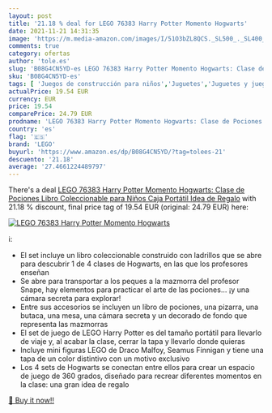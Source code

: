 ```yaml
---
layout: post
title: '21.18 % deal for LEGO 76383 Harry Potter Momento Hogwarts'
date: 2021-11-21 14:31:35
image: 'https://m.media-amazon.com/images/I/51O3bZL8QCS._SL500_._SL400_.jpg'
comments: true
category: ofertas
author: 'tole.es'
slug: 'B08G4CN5YD-es LEGO 76383 Harry Potter Momento Hogwarts: Clase de...'
sku: 'B08G4CN5YD-es'
tags: [ 'Juegos de construcción para niños','Juguetes','Juguetes y juegos','Sets de bloques de construcción','lego', ]
actualPrice: 19.54 EUR
currency: EUR
price: 19.54
comparePrice: 24.79 EUR
prodname: 'LEGO 76383 Harry Potter Momento Hogwarts: Clase de Pociones  Libro Coleccionable para Niños  Caja Portátil  Idea de Regalo'
country: 'es'
flag: '🇪🇸'
brand: 'LEGO'
buyurl: 'https://www.amazon.es/dp/B08G4CN5YD/?tag=tolees-21'
descuento: '21.18'
average: '27.4661224489797'
---
```


There's a deal [LEGO 76383 Harry Potter Momento Hogwarts: Clase de Pociones  Libro Coleccionable para Niños  Caja Portátil  Idea de Regalo](https://www.amazon.es/dp/B08G4CN5YD/?tag=tolees-21)  with  21.18 % discount, final price tag of  19.54 EUR (original: 24.79 EUR) here:

[![LEGO 76383 Harry Potter Momento Hogwarts](https://m.media-amazon.com/images/I/51O3bZL8QCS._SL500_._SL400_.jpg)](https://www.amazon.es/dp/B08G4CN5YD/?tag=tolees-21)

ℹ️:

- El set incluye un libro coleccionable construido con ladrillos que se abre para descubrir 1 de 4 clases de Hogwarts, en las que los profesores enseñan
- Se abre para transportar a los peques a la mazmorra del profesor Snape, hay elementos para practicar el arte de las pociones... ¡y una cámara secreta para explorar!
- Entre sus accesorios se incluyen un libro de pociones, una pizarra, una butaca, una mesa, una cámara secreta y un decorado de fondo que representa las mazmorras
- El set de juego de LEGO Harry Potter es del tamaño portátil para llevarlo de viaje y, al acabar la clase, cerrar la tapa y llevarlo donde quieras
- Incluye mini figuras LEGO de Draco Malfoy, Seamus Finnigan y tiene una tapa de un color distintivo con un motivo exclusivo
- Los 4 sets de Hogwarts se conectan entre ellos para crear un espacio de juego de 360 grados, diseñado para recrear diferentes momentos en la clase: una gran idea de regalo

[🛒 Buy it now!!](https://www.amazon.es/dp/B08G4CN5YD/?tag=tolees-21)
